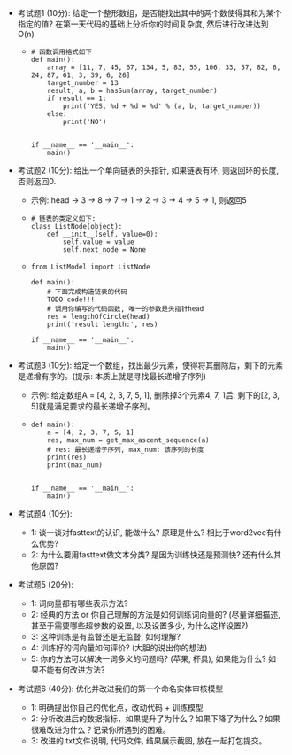- 考试题1 (10分): 给定一个整形数组，是否能找出其中的两个数使得其和为某个指定的值? 在第一天代码的基础上分析你的时间复杂度, 然后进行改进达到O(n)
  
  - ```
    # 函数调用格式如下
    def main():
        array = [11, 7, 45, 67, 134, 5, 83, 55, 106, 33, 57, 82, 6, 24, 87, 61, 3, 39, 6, 26]
        target_number = 13
        result, a, b = hasSum(array, target_number)
        if result == 1:
            print('YES, %d + %d = %d' % (a, b, target_number))
        else:
            print('NO')
    
    
    if __name__ == '__main__':
        main()
    ```
    
    



- 考试题2 (10分): 给出一个单向链表的头指针, 如果链表有环, 则返回环的长度, 否则返回0.

  - 示例: head -> 3 -> 8 -> 7 -> 1 -> 2 -> 3 -> 4 -> 5 -> 1, 则返回5

  - ```
    # 链表的类定义如下:
    class ListNode(object):
        def __init__(self, value=0):
            self.value = value
            self.next_node = None
    ```

  - ```
    from ListModel import ListNode
    
    def main():
        # 下面完成构造链表的代码
        TODO code!!!
        # 调用你编写的代码函数, 唯一的参数是头指针head
        res = lengthOfCircle(head)
        print('result length:', res)
    
    if __name__ == '__main__':
        main()
    ```





- 考试题3 (10分): 给定一个数组，找出最少元素，使得将其删除后，剩下的元素是递增有序的。(提示: 本质上就是寻找最长递增子序列)

  - 示例: 给定数组A = [4, 2, 3, 7, 5, 1], 删除掉3个元素4, 7, 1后, 剩下的[2, 3, 5]就是满足要求的最长递增子序列。

  - ```
    def main():
        a = [4, 2, 3, 7, 5, 1]
        res, max_num = get_max_ascent_sequence(a)
        # res: 最长递增子序列, max_num: 该序列的长度
        print(res)
        print(max_num)
    
    
    if __name__ == '__main__':
        main()
    ```

    



- 考试题4 (10分): 
  - 1: 谈一谈对fasttext的认识, 能做什么? 原理是什么? 相比于word2vec有什么优势?
  - 2: 为什么要用fasttext做文本分类? 是因为训练快还是预测快? 还有什么其他原因?





- 考试题5 (20分): 
  - 1: 词向量都有哪些表示方法? 
  - 2: 经典的方法 or 你自己理解的方法是如何训练词向量的? (尽量详细描述, 甚至于需要哪些超参数的设置, 以及设置多少, 为什么这样设置?)
  - 3: 这种训练是有监督还是无监督, 如何理解?
  - 4: 训练好的词向量如何评价? (大胆的说出你的想法)
  - 5: 你的方法可以解决一词多义的问题吗? (苹果, 杯具), 如果能为什么? 如果不能有何改进方法?



- 考试题6 (40分): 优化并改进我们的第一个命名实体审核模型
  - 1: 明确提出你自己的优化点，改动代码 + 训练模型
  - 2: 分析改进后的数据指标，如果提升了为什么？如果下降了为什么？如果很难改进为什么？记录你所遇到的困难。
  - 3: 改进的.txt文件说明, 代码文件, 结果展示截图, 放在一起打包提交。
